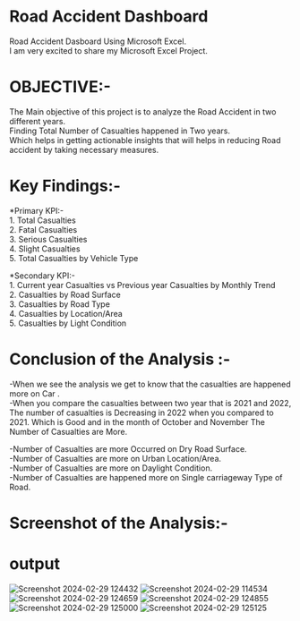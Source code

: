 # Road Accident Dashboard
Road Accident Dasboard Using Microsoft Excel.     
I am very excited to share my Microsoft Excel Project.     
# OBJECTIVE:-
The Main objective of this project is to analyze the Road Accident in two different years.     
Finding Total Number of Casualties happened in Two years.      
Which helps in getting actionable insights that will helps in reducing Road accident by taking necessary measures.      
# Key Findings:-
           
*Primary KPI:-          
     1. Total Casualties      
     2. Fatal Casualties     
     3. Serious Casualties     
     4. Slight Casualties     
     5. Total Casualties by Vehicle Type  
          
*Secondary KPI:-              
     1. Current year Casualties vs Previous year Casualties by Monthly Trend     
     2. Casualties by Road Surface      
     3. Casualties by Road Type      
     4. Casualties by Location/Area       
     5. Casualties by Light Condition       
# Conclusion of the Analysis :-
-When we see the analysis we get to know that the casualties are happened more on Car .          
-When you compare the casualties between two year that is 2021 and 2022, The number of casualties is Decreasing in 2022 when you compared to 2021. Which is Good and in the month of October and November The Number of Casualties are More.        
                                                     
-Number of Casualties are more Occurred on Dry Road Surface.      
-Number of Casualties are more on Urban Location/Area.        
-Number of Casualties are more on Daylight Condition.          
-Number of Casualties are happened more on Single carriageway  Type of  Road.        

# Screenshot of the Analysis:-
# output
![Screenshot 2024-02-29 124432](https://github.com/MyProjects-5/Road_Accident_Dashboard/assets/140932670/f2a23b9b-327d-4136-8710-b414ac7e147a)
![Screenshot 2024-02-29 114534](https://github.com/MyProjects-5/Road_Accident_Dashboard/assets/140932670/6483a4cc-c3e7-4c59-ac85-6281725d1108)
![Screenshot 2024-02-29 124659](https://github.com/MyProjects-5/Road_Accident_Dashboard/assets/140932670/5b54c6aa-a910-4c0d-b6e6-5b2ab1395b55)
![Screenshot 2024-02-29 124855](https://github.com/MyProjects-5/Road_Accident_Dashboard/assets/140932670/a695aa54-ed36-498e-8efc-292f4a0baf73)
![Screenshot 2024-02-29 125000](https://github.com/MyProjects-5/Road_Accident_Dashboard/assets/140932670/0344d301-ad44-4781-88b2-91f9476aa8cf)
![Screenshot 2024-02-29 125125](https://github.com/MyProjects-5/Road_Accident_Dashboard/assets/140932670/c90317cb-d348-4947-89ff-6f54584c50d6)






